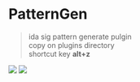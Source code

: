 # PatternGen
> ida sig pattern generate pulgin<br>
> copy on plugins directory<br>
> shortcut key **alt+z**<br>

![](https://github.com/Chordp/PatternGen/blob/master/1.png?raw=true)
![](https://github.com/Chordp/PatternGen/blob/master/2.gif?raw=true)

